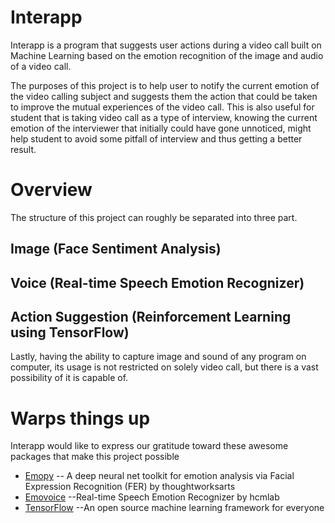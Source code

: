 # Interapp

Interapp is a program that suggests user actions during a video call built on Machine Learning based on the emotion recognition of the image and audio of a video call.

The purposes of this project is to help user to notify the current emotion of the video calling subject and suggests them the action that could be taken to improve the mutual experiences of the video call. This is also useful for student that is taking video call as a type of interview, knowing the current emotion of the interviewer that initially could have gone unnoticed, might help student to avoid some pitfall of interview and thus getting a better result. 


# Overview

The structure of this project can roughly be separated into three part. 

## Image (Face Sentiment Analysis)


## Voice (Real-time Speech Emotion Recognizer)

## Action Suggestion (Reinforcement Learning using TensorFlow)



Lastly, having the ability to capture image and sound of any program on computer, its usage is not restricted on solely video call, but there is a vast possibility of it is capable of.
# Warps things up
Interapp would like to express our gratitude toward these awesome packages that make this project possible

- [Emopy](https://github.com/thoughtworksarts/EmoPy) -- A deep neural net toolkit for emotion analysis via Facial Expression Recognition (FER) by thoughtworksarts
- [Emovoice](https://github.com/hcmlab/emovoice) --Real-time Speech Emotion Recognizer by hcmlab
- [TensorFlow](https://www.tensorflow.org/tutorials/) --An open source machine learning framework for everyone
